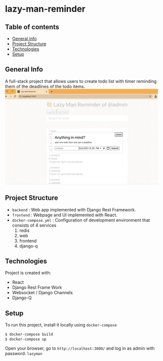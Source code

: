 # lazy-man-reminder

## Table of contents
* [General info](#general-info)
* [Project Structure](#project-structure)
* [Technologies](#technologies)
* [Setup](#setup)

## General Info
A full-stack project that allows users to create todo list with timer reminding them of the deadlines of the todo items.
![](https://github.com/nathanjonjon/lazy-man-reminder/blob/main/todo.png)


## Project Structure
- `backend` : Web app implemented with Django Rest Framework.
- `frontend` : Webpage and UI implemented with React.
- `docker-compose.yml` : Configuration of development environment that consists of 4 services
  1. redis
  2. web
  3. frontend
  4. django-q

## Technologies
Project is created with:
* React
* Django Rest Frame Work
* Websocket / Django Channels
* Django-Q

## Setup
To run this project, install it locally using `docker-compose`
```
$ docker-compose build
$ docker-compose up
```
Open your browser, go to `http://localhost:3000/` and log in as admin with password: `lazyman`
